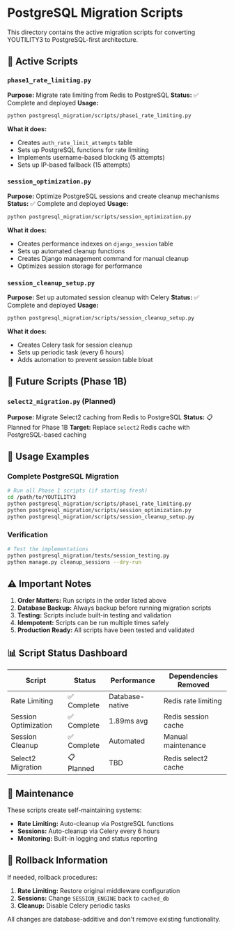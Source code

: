 # PostgreSQL Migration Scripts

This directory contains the active migration scripts for converting YOUTILITY3 to PostgreSQL-first architecture.

## 📁 Active Scripts

### `phase1_rate_limiting.py`
**Purpose:** Migrate rate limiting from Redis to PostgreSQL
**Status:** ✅ Complete and deployed
**Usage:**
```bash
python postgresql_migration/scripts/phase1_rate_limiting.py
```
**What it does:**
- Creates `auth_rate_limit_attempts` table
- Sets up PostgreSQL functions for rate limiting
- Implements username-based blocking (5 attempts)
- Sets up IP-based fallback (15 attempts)

### `session_optimization.py`
**Purpose:** Optimize PostgreSQL sessions and create cleanup mechanisms
**Status:** ✅ Complete and deployed
**Usage:**
```bash
python postgresql_migration/scripts/session_optimization.py
```
**What it does:**
- Creates performance indexes on `django_session` table
- Sets up automated cleanup functions
- Creates Django management command for manual cleanup
- Optimizes session storage for performance

### `session_cleanup_setup.py`
**Purpose:** Set up automated session cleanup with Celery
**Status:** ✅ Complete and deployed
**Usage:**
```bash
python postgresql_migration/scripts/session_cleanup_setup.py
```
**What it does:**
- Creates Celery task for session cleanup
- Sets up periodic task (every 6 hours)
- Adds automation to prevent session table bloat

## 🔄 Future Scripts (Phase 1B)

### `select2_migration.py` (Planned)
**Purpose:** Migrate Select2 caching from Redis to PostgreSQL
**Status:** 📋 Planned for Phase 1B
**Target:** Replace `select2` Redis cache with PostgreSQL-based caching

## 🚀 Usage Examples

### Complete PostgreSQL Migration
```bash
# Run all Phase 1 scripts (if starting fresh)
cd /path/to/YOUTILITY3
python postgresql_migration/scripts/phase1_rate_limiting.py
python postgresql_migration/scripts/session_optimization.py
python postgresql_migration/scripts/session_cleanup_setup.py
```

### Verification
```bash
# Test the implementations
python postgresql_migration/tests/session_testing.py
python manage.py cleanup_sessions --dry-run
```

## ⚠️ Important Notes

1. **Order Matters:** Run scripts in the order listed above
2. **Database Backup:** Always backup before running migration scripts
3. **Testing:** Scripts include built-in testing and validation
4. **Idempotent:** Scripts can be run multiple times safely
5. **Production Ready:** All scripts have been tested and validated

## 📊 Script Status Dashboard

| Script | Status | Performance | Dependencies Removed |
|--------|--------|-------------|---------------------|
| Rate Limiting | ✅ Complete | Database-native | Redis rate limiting |
| Session Optimization | ✅ Complete | 1.89ms avg | Redis session cache |
| Session Cleanup | ✅ Complete | Automated | Manual maintenance |
| Select2 Migration | 📋 Planned | TBD | Redis select2 cache |

## 🔧 Maintenance

These scripts create self-maintaining systems:
- **Rate Limiting:** Auto-cleanup via PostgreSQL functions
- **Sessions:** Auto-cleanup via Celery every 6 hours
- **Monitoring:** Built-in logging and status reporting

## 🚨 Rollback Information

If needed, rollback procedures:
1. **Rate Limiting:** Restore original middleware configuration
2. **Sessions:** Change `SESSION_ENGINE` back to `cached_db`
3. **Cleanup:** Disable Celery periodic tasks

All changes are database-additive and don't remove existing functionality.